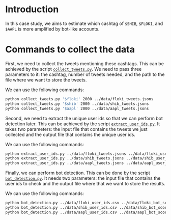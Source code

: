 # Introduction

In this case study, we aims to estimate which cashtag of `$SHIB`, `$FLOKI`, and `$AAPL` is more amplified by bot-like accounts.

# Commands to collect the data

First, we need to collect the tweets mentioning these cashtags.
This can be achieved by the script [`collect_tweets.py`](/collect_tweets.py).
We need to pass three parameters to it: the cashtag, number of tweets needed, and the path to the file where we want to store the tweets.

We can use the following commands:

```bash
python collect_tweets.py '$floki' 2000 ../data/floki_tweets.jsons
python collect_tweets.py '$shib' 2000 ../data/shib_tweets.jsons
python collect_tweets.py '$aapl' 2000 ../data/aapl_tweets.jsons
```

Second, we need to extract the unique user ids so that we can perform bot detection later.
This can be achieved by the script [`extract_user_ids.py`](/extract_user_ids.py).
It takes two parameters: the input file that contains the tweets we just collected and the output file that contains the unique user ids.

We can use the following commands:

```bash
python extract_user_ids.py ../data/floki_tweets.jsons ../data/floki_user_id.csv
python extract_user_ids.py ../data/shib_tweets.jsons ../data/shib_user_id.csv
python extract_user_ids.py ../data/aapl_tweets.jsons ../data/aapl_user_id.csv
```

Finally, we can perform bot detection.
This can be done by the script [`bot_detection.py`](/bot_detection.py).
It needs two parameters: the input file that contains the user ids to check and the output file where that we want to store the results.

We can use the following commands:

```bash
python bot_detection.py ../data/floki_user_ids.csv ../data/floki_bot_scores.jsons
python bot_detection.py ../data/shib_user_ids.csv ../data/shib_bot_scores.jsons
python bot_detection.py ../data/aapl_user_ids.csv ../data/aapl_bot_scores.jsons
```
